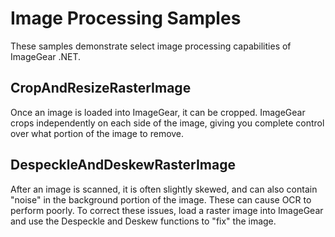 # Image Processing Samples

These samples demonstrate select image processing capabilities of ImageGear .NET.

## CropAndResizeRasterImage

Once an image is loaded into ImageGear, it can be cropped. ImageGear crops independently on each side of the image, giving you complete control over what portion of the image to remove.

## DespeckleAndDeskewRasterImage

After an image is scanned, it is often slightly skewed, and can also contain "noise" in the background portion of the image. These can cause OCR to perform poorly. To correct these issues, load a raster image into ImageGear and use the Despeckle and Deskew functions to "fix" the image.
